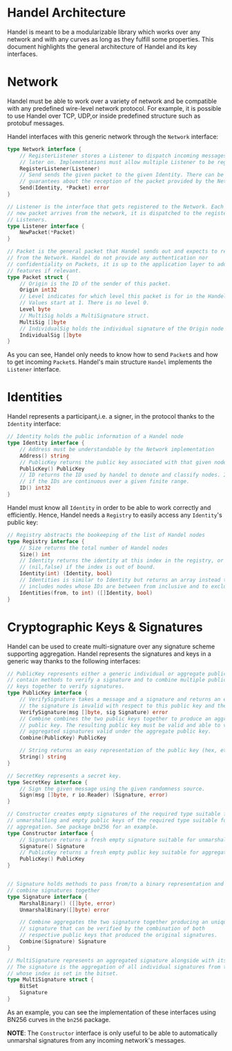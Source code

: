 # Handel Architecture

Handel is meant to be a modularizable library which works over any network and
with any curves as long as they fulfill some properties. This document
highlights the general architecture of Handel and its key interfaces.

# Network

Handel must be able to work over a variety of network and be compatible with
any predefined wire-level network protocol. For example, it is possible to use
Handel over TCP, UDP,or inside predefined structure such as protobuf messages.

Handel interfaces with this generic network through the `Network` interface:
```go
type Network interface {
	// RegisterListener stores a Listener to dispatch incoming messages to it
	// later on. Implementations must allow multiple Listener to be registered.
	RegisterListener(Listener)
	// Send sends the given packet to the given Identity. There can be no
	// guarantees about the reception of the packet provided by the Network.
	Send(Identity, *Packet) error
}

// Listener is the interface that gets registered to the Network. Each time a
// new packet arrives from the network, it is dispatched to the registered
// Listeners.
type Listener interface {
	NewPacket(*Packet)
}

// Packet is the general packet that Handel sends out and expects to receive
// from the Network. Handel do not provide any authentication nor
// confidentiality on Packets, it is up to the application layer to add these
// features if relevant.
type Packet struct {
	// Origin is the ID of the sender of this packet.
	Origin int32
	// Level indicates for which level this packet is for in the Handel tree.
	// Values start at 1. There is no level 0.
	Level byte
	// MultiSig holds a MultiSignature struct.
	MultiSig []byte
	// IndividualSig holds the individual signature of the Origin node
	IndividualSig []byte
}
```
As you can see, Handel only needs to know how to send `Packet`s and how to get
incoming `Packet`s. Handel's main structure `Handel` implements the `Listener`
interface.

# Identities 

Handel represents a participant,i.e. a signer, in the protocol thanks to the
`Identity` interface:
```go
// Identity holds the public information of a Handel node
type Identity interface {
	// Address must be understandable by the Network implementation
	Address() string
	// PublicKey returns the public key associated with that given node
	PublicKey() PublicKey
	// ID returns the ID used by handel to denote and classify nodes. It is best
	// if the IDs are continuous over a given finite range.
	ID() int32
}
```
Handel must know all `Identity` in order to be able to work correctly and
efficiently. Hence, Handel needs a `Registry` to easily access any `Identity`'s
public key:
```go
// Registry abstracts the bookeeping of the list of Handel nodes
type Registry interface {
	// Size returns the total number of Handel nodes
	Size() int
	// Identity returns the identity at this index in the registry, or
	// (nil,false) if the index is out of bound.
	Identity(int) (Identity, bool)
	// Identities is similar to Identity but returns an array instead that
	// includes nodes whose IDs are between from inclusive and to exclusive.
	Identities(from, to int) ([]Identity, bool)
}
```

# Cryptographic Keys & Signatures

Handel can be used to create multi-signature over any signature scheme
supporting aggregation. Handel represents the signatures and keys in a generic
way thanks to the following interfaces:
```go
// PublicKey represents either a generic individual or aggregate public key. It
// contain methods to verify a signature and to combine multiple public
// keys together to verify signatures.
type PublicKey interface {
	// VerifySignature takes a message and a signature and returns an error iif
	// the signature is invalid with respect to this public key and the message.
	VerifySignature(msg []byte, sig Signature) error
    // Combine combines the two public keys together to produce an aggregate
	// public key. The resulting public key must be valid and able to verify
	// aggregated signatures valid under the aggregate public key.
	Combine(PublicKey) PublicKey

	// String returns an easy representation of the public key (hex, etc).
	String() string
}

// SecretKey represents a secret key. 
type SecretKey interface {
	// Sign the given message using the given randomness source.
	Sign(msg []byte, r io.Reader) (Signature, error)
}

// Constructor creates empty signatures of the required type suitable for
// unmarshalling and empty public keys of the required type suitable for
// aggregation. See package bn256 for an example.
type Constructor interface {
	// Signature returns a fresh empty signature suitable for unmarshaling
	Signature() Signature
	// PublicKey returns a fresh empty public key suitable for aggregation
	PublicKey() PublicKey
}


// Signature holds methods to pass from/to a binary representation and to
// combine signatures together
type Signature interface {
	MarshalBinary() ([]byte, error)
	UnmarshalBinary([]byte) error

	// Combine aggregates the two signature together producing an unique
	// signature that can be verified by the combination of both
	// respective public keys that produced the original signatures.
	Combine(Signature) Signature
}

// MultiSignature represents an aggregated signature alongside with its bitset.
// The signature is the aggregation of all individual signatures from the nodes
// whose index is set in the bitset.
type MultiSignature struct {
	BitSet
	Signature
}
```
As an example, you can see the implementation of these interfaces using BN256
curves in the `bn256` package.

**NOTE**: The `Constructor` interface is only useful to be able to
automatically unmarshal signatures from any incoming network's messages.
